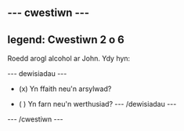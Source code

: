 --- cwestiwn ---
---
legend: Cwestiwn 2 o 6
---

Roedd arogl alcohol ar John. Ydy hyn:

--- dewisiadau ---
- (x) Yn ffaith neu'n arsylwad?

- ( ) Yn farn neu'n werthusiad? --- /dewisiadau ---

--- /cwestiwn ---
